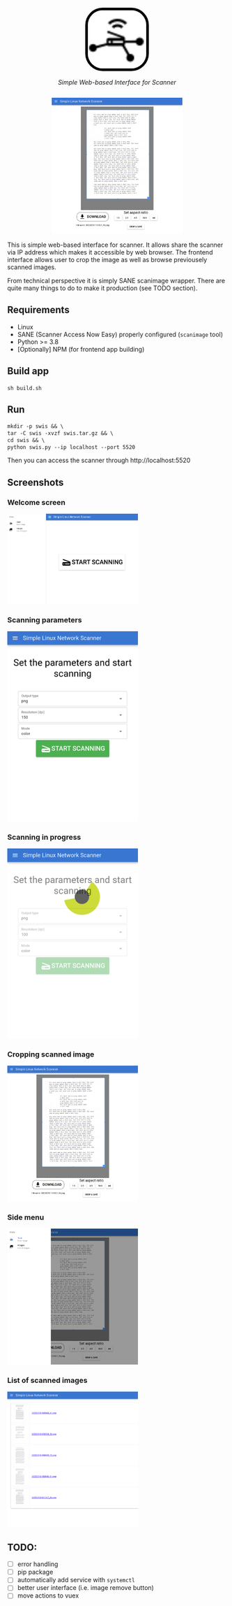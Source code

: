 <p align="center">
    <img src="logo.svg" style="width: 100pt; background: white; border-radius: 30pt; border: 5pt solid black" alt="StaticPIE" />
</p>
<p align="center">
    <em>Simple Web-based Interface for Scanner</em>
</p>

<p align="center" style="margin-top: 20pt;">
    <img src="screenshots/04-cropping.png" width="300">
</p>

This is simple web-based interface for scanner. It allows share the scanner via IP address which makes it accessible by web browser. The frontend interface allows user to crop the image as well as browse previousely scanned images.

From technical perspective it is simply SANE scanimage wrapper. There are quite many things to do to make it production (see TODO section).

## Requirements

- Linux
- SANE (Scanner Access Now Easy) properly configured (`scanimage` tool)
- Python >= 3.8
- [Optionally] NPM (for frontend app building)

## Build app

```
sh build.sh
```

## Run

```
mkdir -p swis && \
tar -C swis -xvzf swis.tar.gz && \
cd swis && \
python swis.py --ip localhost --port 5520
```

Then you can access the scanner through http://localhost:5520


## Screenshots

### Welcome screen
<img src="screenshots/01-welcome-screen.png" width="300">

### Scanning parameters
<img src="screenshots/02-scanning-params.png" width="300">

### Scanning in progress
<img src="screenshots/03-scanning-progress.png" width="300">

### Cropping scanned image
<img src="screenshots/04-cropping.png" width="300">

### Side menu
<img src="screenshots/05-menu.png" width="300">

### List of scanned images
<img src="screenshots/06-list.png" width="300">


## TODO:

- [ ] error handling
- [ ] pip package
- [ ] automatically add service with `systemctl`
- [ ] better user interface (i.e. image remove button)
- [ ] move actions to vuex
